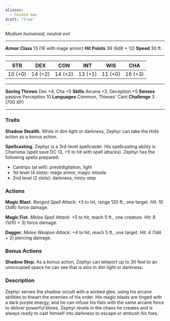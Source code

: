 ```yaml
---
aliases:
  - hooded man
draft: "true"
---
```

*Medium humanoid, neutral evil*

---

**Armor Class** 13 (16 with mage armor)
**Hit Points** 39 (6d8 + 12)
**Speed** 30 ft.

---

| STR      | DEX     | CON     | INT     | WIS     | CHA     |
|----------|---------|---------|---------|---------|---------|
| 10 (+0)  | 14 (+2) | 14 (+2) | 13 (+1) | 11 (+0) | 16 (+3) |

---

**Saving Throws** Dex +4, Cha +5
**Skills** Arcana +3, Deception +5
**Senses** passive Perception 10
**Languages** Common, Thieves' Cant
**Challenge** 3 (700 XP)

---

### Traits

**Shadow Stealth.** While in dim light or darkness, Zephyr can take the Hide action as a bonus action.

**Spellcasting.** Zephyr is a 3rd-level spellcaster. His spellcasting ability is Charisma (spell save DC 13, +5 to hit with spell attacks). Zephyr has the following spells prepared:

- Cantrips (at will): prestidigitation, light
- 1st level (4 slots): mage armor, magic missile
- 2nd level (2 slots): darkness, misty step

### Actions

**Magic Blast.** *Ranged Spell Attack:* +5 to hit, range 120 ft., one target. *Hit:* 10 (3d6) force damage.

**Magic Fist.** *Melee Spell Attack:* +5 to hit, reach 5 ft., one creature. *Hit:* 8 (1d10 + 3) force damage.

**Dagger.** *Melee Weapon Attack:* +4 to hit, reach 5 ft., one target. *Hit:* 4 (1d4 + 2) piercing damage.

### Bonus Actions

**Shadow Step.** As a bonus action, Zephyr can teleport up to 30 feet to an unoccupied space he can see that is also in dim light or darkness.

### Description

Zephyr serves the shadow occult with a wicked glee, using his arcane abilities to thwart the enemies of his order. His magic blasts are tinged with a dark purple energy, and he can infuse his fists with the same arcane force to deliver powerful blows. Zephyr revels in the chaos he creates and is always ready to cast himself into darkness to escape or ambush his foes.
